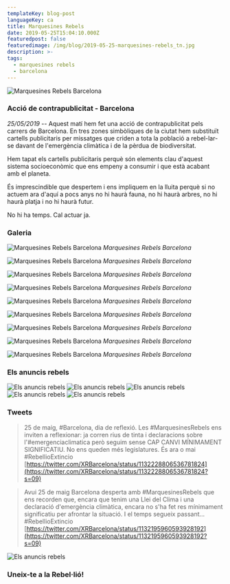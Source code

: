 ```yaml
---
templateKey: blog-post
languageKey: ca
title: Marquesines Rebels
date: 2019-05-25T15:04:10.000Z
featuredpost: false
featuredimage: /img/blog/2019-05-25-marquesines-rebels_tn.jpg
description: >-
tags:
  - marquesines rebels
  - barcelona
---
```


![Marquesines Rebels Barcelona](/img/blog/2019-05-25-marquesines-rebels.jpg)

### Acció de contrapublicitat - Barcelona

*25/05/2019* -- Aquest matí hem fet una acció de contrapublicitat pels carrers de Barcelona. En tres zones simbòliques de la ciutat hem substituït cartells publicitaris per missatges que criden a tota la població a rebel-lar-se davant de l'emergència climàtica i de la pèrdua de biodiversitat.

Hem tapat els cartells publicitaris perquè són elements clau d'aquest sistema socioeconòmic que ens empeny a consumir i que està acabant amb el planeta.

És imprescindible que despertem i ens impliquem en la lluita perquè si no actuem ara d'aquí a pocs anys no hi haurà fauna, no hi haurà arbres, no hi haurà platja i no hi haurà futur.

No hi ha temps. Cal actuar ja.

### Galeria

![Marquesines Rebels Barcelona](/img/blog/2019-05-25-marquesines-rebels_2.jpg)
_Marquesines Rebels Barcelona_

![Marquesines Rebels Barcelona](/img/blog/2019-05-25-marquesines-rebels_3.jpg)
_Marquesines Rebels Barcelona_

![Marquesines Rebels Barcelona](/img/blog/2019-05-25-marquesines-rebels_4.jpg)
_Marquesines Rebels Barcelona_

![Marquesines Rebels Barcelona](/img/blog/2019-05-25-marquesines-rebels_5.jpg)
_Marquesines Rebels Barcelona_

![Marquesines Rebels Barcelona](/img/blog/2019-05-25-marquesines-rebels_6.jpg)
_Marquesines Rebels Barcelona_

![Marquesines Rebels Barcelona](/img/blog/2019-05-25-marquesines-rebels_7.jpg)
_Marquesines Rebels Barcelona_

![Marquesines Rebels Barcelona](/img/blog/2019-05-25-marquesines-rebels_8.jpg)
_Marquesines Rebels Barcelona_

![Marquesines Rebels Barcelona](/img/blog/2019-05-25-marquesines-rebels_9.jpg)
_Marquesines Rebels Barcelona_

![Marquesines Rebels Barcelona](/img/blog/2019-05-25-marquesines-rebels_10.jpg)
_Marquesines Rebels Barcelona_



### Els anuncis rebels

<!-- ![Els anuncis rebels](https://youtu.be/-nw6yjLHW7E)
![Els anuncis rebels](https://youtu.be/WrdjopNwRd0) -->
![Els anuncis rebels](/img/blog/2019-05-25-anuncis_rebels_1.jpg)
![Els anuncis rebels](/img/blog/2019-05-25-anuncis_rebels_2.jpg)
![Els anuncis rebels](/img/blog/2019-05-25-anuncis_rebels_3.jpg)
![Els anuncis rebels](/img/blog/2019-05-25-anuncis_rebels_4.jpg)
![Els anuncis rebels](/img/blog/2019-05-25-anuncis_rebels_5.jpg)



### Tweets

> 25 de maig, #Barcelona, dia de reflexió. Les #MarquesinesRebels ens inviten a reflexionar: ja corren rius de tinta i declaracions sobre l'#emergenciaclimatica però seguim sense CAP CANVI MÍNIMAMENT SIGNIFICATIU. No ens queden més legislatures. És ara o mai #RebellioExtincio [https://twitter.com/XRBarcelona/status/1132228806536781824](https://twitter.com/XRBarcelona/status/1132228806536781824?s=09)

> Avui 25 de maig Barcelona desperta amb #MarquesinesRebels que ens recorden que, encara que tenim una Llei del Clima i una declaració d'emergència climàtica, encara no s'ha fet res mínimament significatiu per afrontar la situació. I el temps segueix passant... #RebellioExtincio [https://twitter.com/XRBarcelona/status/1132195960593928192](https://twitter.com/XRBarcelona/status/1132195960593928192?s=09)

![Els anuncis rebels](/img/blog/anuncis_rebels_6.jpg)

### Uneix-te a la Rebel·lió!
